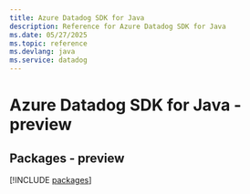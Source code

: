 ```yaml
---
title: Azure Datadog SDK for Java
description: Reference for Azure Datadog SDK for Java
ms.date: 05/27/2025
ms.topic: reference
ms.devlang: java
ms.service: datadog
---
```

# Azure Datadog SDK for Java - preview
## Packages - preview
[!INCLUDE [packages](datadog-index.md)]